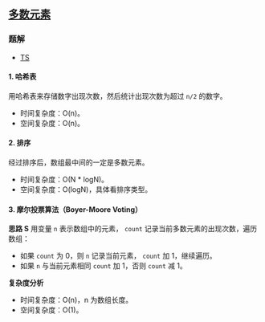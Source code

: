 ## [多数元素](https://leetcode.cn/problems/majority-element/)
### 题解
+ [TS](../../ts/256/169.ts)

#### 1. 哈希表
用哈希表来存储数字出现次数，然后统计出现次数为超过 `n/2` 的数字。 
+ 时间复杂度：O(n)。
+ 空间复杂度：O(n)。 

#### 2. 排序
经过排序后，数组最中间的一定是多数元素。
+ 时间复杂度：O(N * logN)。
+ 空间复杂度：O(logN)，具体看排序类型。 

#### 3. 摩尔投票算法（Boyer-Moore Voting）
**思路 S**
用变量 `n` 表示数组中的元素， `count` 记录当前多数元素的出现次数，遍历数组：
+ 如果 `count` 为 0，则 `n` 记录当前元素， `count` 加 1，继续遍历。
+ 如果 `n` 与当前元素相同 `count` 加 1，否则 `count` 减 1。

**复杂度分析**
+ 时间复杂度：O(n)，n 为数组长度。
+ 空间复杂度：O(1)。